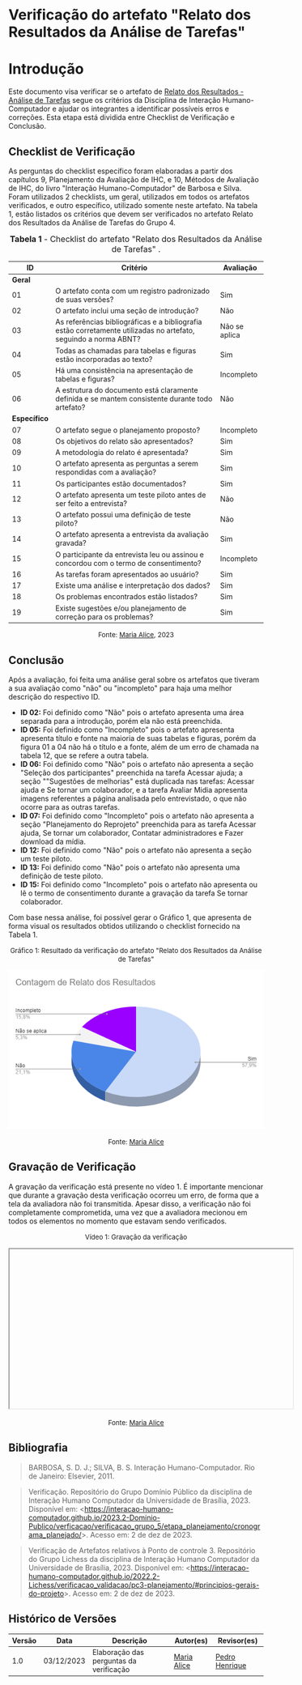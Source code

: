 # Verificação do artefato "Relato dos Resultados da Análise de Tarefas"

# Introdução

Este documento visa verificar se o artefato de [Relato dos Resultados - Análise de Tarefas](../../../../design_avalaiacao_desenvolvimento/nivel1/analise_de_tarefas/relato_resultados.md) segue os critérios da Disciplina de Interação Humano-Computador e ajudar os integrantes a identificar possíveis erros e correções. Esta etapa está dividida entre Checklist de Verificação e Conclusão.


## Checklist de Verificação

As perguntas do checklist específico foram elaboradas a partir dos capítulos 9, Planejamento da Avaliação de IHC, e 10, Métodos de Avaliação de IHC, do livro "Interação Humano-Computador" de Barbosa e Silva. Foram utilizados 2 checklists, um geral, utilizados em todos os artefatos verificados, e outro específico, utilizado somente neste artefato. Na tabela 1, estão listados os critérios que devem ser verificados no artefato Relato dos Resultados da Análise de Tarefas do Grupo 4.

<font size="3"><p style="text-align: center"><b>Tabela 1</b> - Checklist do artefato "Relato dos Resultados da Análise de Tarefas" . </p></font>

| ID  | Critério                                                                                                         | Avaliação |
| --- | ---------------------------------------------------------------------------------------------------------------- | --------- |
|**Geral**| | |
| 01  | O artefato conta com um registro padronizado de suas versões?                                                    | Sim          |
| 02  | O artefato inclui uma seção de introdução?                                                                       |  Não         |
| 03  | As referências bibliográficas e a bibliografia estão corretamente utilizadas no artefato, seguindo a norma ABNT? | Não se aplica          |
| 04  | Todas as chamadas para tabelas e figuras estão incorporadas ao texto?                                            | Sim          |
| 05  | Há uma consistência na apresentação de tabelas e figuras?                                                        | Incompleto          |
| 06  | A estrutura do documento está claramente definida e se mantem consistente durante todo artefato?                 | Não          |
|**Específico**| | |
| 07 | O artefato segue o planejamento proposto?| Incompleto |
| 08 | Os objetivos do relato são apresentados? | Sim |
| 09 | A metodologia do relato é apresentada? | Sim |
| 10 | O artefato apresenta as perguntas a serem respondidas com a avaliação? | Sim |
| 11 | Os participantes estão documentados?   | Sim |
| 12 | O artefato apresenta um teste piloto antes de ser feito a entrevista? | Não |		
| 13 | O artefato possui uma definição de teste piloto?		| Não |
| 14 | O artefato apresenta a entrevista da avaliação gravada? | Sim |
| 15 | O participante da entrevista leu ou assinou e concordou com o termo de consentimento? | Incompleto |
| 16 | As tarefas foram apresentados ao usuário? | Sim |
| 17 | Existe uma análise e interpretação dos dados? | Sim |
| 18 | Os problemas encontrados estão listados? | Sim |
| 19  | Existe sugestões e/ou planejamento de correção para os problemas? | Sim |

<font size="2"><p style="text-align: center">Fonte: [Maria Alice](https://github.com/Maliz30), 2023</p></font>

## Conclusão

Após a avaliação, foi feita uma análise geral sobre os artefatos que tiveram a sua avaliação como "não" ou "incompleto" para haja uma melhor descrição do respectivo ID.

- **ID 02:** Foi definido como "Não" pois o artefato apresenta uma área separada para a introdução, porém ela não está preenchida.
- **ID 05:** Foi definido como "Incompleto" pois o artefato apresenta apresenta título e fonte na maioria de suas tabelas e figuras, porém da figura 01 a 04 não há o título e a fonte, além de um erro de chamada na tabela 12, que se refere a outra tabela.
- **ID 06:** Foi definido como "Não" pois o artefato não apresenta a seção "Seleção dos participantes" preenchida na tarefa Acessar ajuda; a seção ""Sugestões de melhorias" está duplicada nas tarefas: Acessar ajuda e Se tornar um colaborador, e a tarefa Avaliar Midia apresenta imagens referentes a página analisada pelo entrevistado, o que não ocorre para as outras tarefas.
- **ID 07:** Foi definido como "Incompleto" pois o artefato não apresenta a seção "Planejamento do Reprojeto" preenchida para as tarefa Acessar ajuda, Se tornar um colaborador, Contatar administradores e Fazer download da mídia. 
- **ID 12:** Foi definido como "Não" pois o artefato não apresenta a seção um teste piloto. 
- **ID 13:** Foi definido como "Não" pois o artefato não apresenta uma definição de teste piloto. 
- **ID 15:** Foi definido como "Incompleto" pois o artefato não apresenta ou lê o termo de consentimento durante a gravação da tarefa Se tornar colaborador. 

Com base nessa análise, foi possível gerar o Gráfico 1, que apresenta de forma visual os resultados obtidos utilizando o checklist fornecido na Tabela 1.

<center>

<font size="2"><p style="text-align: center">Gráfico 1: Resultado da verificação do artefato "Relato dos Resultados da Análise de Tarefas"</p></font>

![Alt text](image-2.png)

<font size="2"><p style="text-align: center">Fonte: [Maria Alice](https://github.com/Maliz30)</p></font>

</center>

## Gravação de Verificação

A gravação da verificação está presente no vídeo 1. É importante mencionar que durante a gravação desta verificação ocorreu um erro, de forma que a tela da avaliadora não foi transmitida. Apesar disso, a verificação não foi completamente comprometida, uma vez que a avaliadora mecionou em todos os elementos no momento que estavam sendo verificados.
<center>

<font size="2"><p style="text-align: center">Vídeo 1: Gravação da verificação</p></font>

<iframe width="560" height="315" src="" title="YouTube video player" frameborder="1" allow="accelerometer; autoplay; clipboard-write; encrypted-media; gyroscope; picture-in-picture; web-share" allowfullscreen></iframe>

<font size="2"><p style="text-align: center">Fonte: [Maria Alice](https://github.com/Maliz30)</p></font>

</center>

## Bibliografia 

> BARBOSA, S. D. J.; SILVA, B. S. Interação Humano-Computador. Rio de Janeiro: Elsevier, 2011.

> Verificação. Repositório do Grupo Domínio Público da disciplina de Interação Humano Computador da Universidade de Brasília, 2023. Disponível em: <<https://interacao-humano-computador.github.io/2023.2-Dominio-Publico/verficacao/verificacao_grupo_5/etapa_planejamento/cronograma_planejado/>>. Acesso em: 2 de dez de 2023.

> Verificação de Artefatos relativos à Ponto de controle 3. Repositório do Grupo Lichess da disciplina de Interação Humano Computador da Universidade de Brasília, 2023. Disponível em: <<https://interacao-humano-computador.github.io/2022.2-Lichess/verificacao_validacao/pc3-planejamento/#principios-gerais-do-projeto>>. Acesso em: 2 de dez de 2023.


## Histórico de Versões

| Versão | Data       | Descrição                   | Autor(es)                                       | Revisor(es)                                    |
| ------ | ---------- | --------------------------- | ----------------------------------------------- | ---------------------------------------------- |
| 1.0    | 03/12/2023 | Elaboração das perguntas da verificação  |[Maria Alice](https://github.com/gustavofbs)| [Pedro Henrique](https://github.com/pedro-hsf)  |



